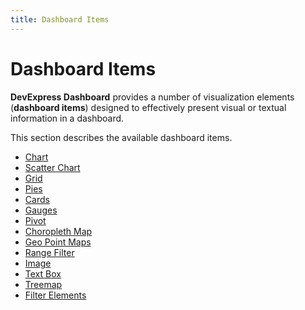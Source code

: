 ```yaml
---
title: Dashboard Items
---
```

# Dashboard Items
**DevExpress Dashboard** provides a number of visualization elements (**dashboard items**) designed to effectively present visual or textual information in a dashboard.

This section describes the available dashboard items.
* [Chart](../../../dashboard-for-web/articles/web-dashboard-viewer-mode/dashboard-items/chart.md)
* [Scatter Chart](../../../dashboard-for-web/articles/web-dashboard-viewer-mode/dashboard-items/scatter-chart.md)
* [Grid](../../../dashboard-for-web/articles/web-dashboard-viewer-mode/dashboard-items/grid.md)
* [Pies](../../../dashboard-for-web/articles/web-dashboard-viewer-mode/dashboard-items/pies.md)
* [Cards](../../../dashboard-for-web/articles/web-dashboard-viewer-mode/dashboard-items/cards.md)
* [Gauges](../../../dashboard-for-web/articles/web-dashboard-viewer-mode/dashboard-items/gauges.md)
* [Pivot](../../../dashboard-for-web/articles/web-dashboard-viewer-mode/dashboard-items/pivot.md)
* [Choropleth Map](../../../dashboard-for-web/articles/web-dashboard-viewer-mode/dashboard-items/choropleth-map.md)
* [Geo Point Maps](../../../dashboard-for-web/articles/web-dashboard-viewer-mode/dashboard-items/geo-point-maps.md)
* [Range Filter](../../../dashboard-for-web/articles/web-dashboard-viewer-mode/dashboard-items/range-filter.md)
* [Image](../../../dashboard-for-web/articles/web-dashboard-viewer-mode/dashboard-items/image.md)
* [Text Box](../../../dashboard-for-web/articles/web-dashboard-viewer-mode/dashboard-items/text-box.md)
* [Treemap](../../../dashboard-for-web/articles/web-dashboard-viewer-mode/dashboard-items/treemap.md)
* [Filter Elements](../../../dashboard-for-web/articles/web-dashboard-viewer-mode/dashboard-items/filter-elements.md)